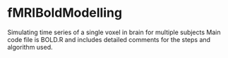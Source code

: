 # fMRIBoldModelling
Simulating time series of a single voxel in brain for multiple subjects
Main code file is BOLD.R and includes detailed comments for the steps and algorithm used.
